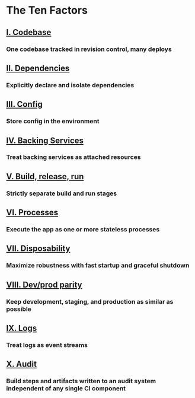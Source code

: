 # The Ten Factors

## [I. Codebase](./codebase)
### One codebase tracked in revision control, many deploys

## [II. Dependencies](./dependencies)
### Explicitly declare and isolate dependencies

## [III. Config](./config)
### Store config in the environment

## [IV. Backing Services](./backing-services)
### Treat backing services as attached resources

## [V. Build, release, run](./build-release-run)
### Strictly separate build and run stages

## [VI. Processes](./processes)
### Execute the app as one or more stateless processes

## [VII. Disposability](./disposability)
### Maximize robustness with fast startup and graceful shutdown

## [VIII. Dev/prod parity](./dev-prod-parity)
### Keep development, staging, and production as similar as possible

## [IX. Logs](./logs)
### Treat logs as event streams

## [X. Audit](./audit)
### Build steps and artifacts written to an audit system independent of any single CI component
